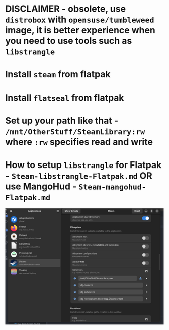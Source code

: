 # DISCLAIMER - obsolete, use `distrobox` with `opensuse/tumbleweed` image, it is better experience when you need to use tools such as `libstrangle`
# Install `steam` from flatpak
# Install `flatseal` from flatpak
# Set up your path like that - `/mnt/OtherStuff/SteamLibrary:rw` where `:rw` specifies read and write
# How to setup `libstrangle` for Flatpak - `Steam-libstrangle-Flatpak.md` OR use MangoHud - `Steam-mangohud-Flatpak.md`

<img src="./steam-flatpak.png" />